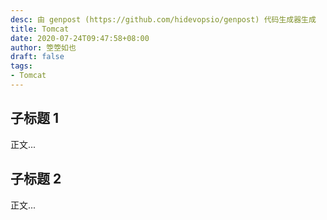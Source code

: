 ```yaml
---
desc: 由 genpost (https://github.com/hidevopsio/genpost) 代码生成器生成
title: Tomcat
date: 2020-07-24T09:47:58+08:00
author: 箜箜如也
draft: false
tags:
- Tomcat
---
```


## 子标题 1

正文...

## 子标题 2

正文...

